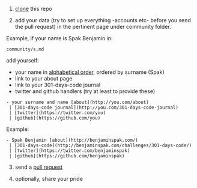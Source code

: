 1) [clone](https://help.github.com/articles/cloning-a-repository/) this repo

2) add your data (try to set up everything -accounts etc- before you send the 
pull request) in the pertinent page under community folder.

Example, if your name is Spak Benjamin in:

```
community/s.md
```

add yourself:

- your name in [alphabetical order](https://en.wikipedia.org/wiki/Alphabetical_order), ordered by surname (Spak)
- link to your about page
- link to your 301-days-code journal
- twitter and github handlers (try at least to provide these)

```
- your surname and name [about](http://you.com/about)
 | [301-days-code journal](http://you.com/301-days-code-journal)
 | [twitter](https://twitter.com/you)
 | [github](https://github.com/you)
```

Example:

```
- Spak Benjamin [about](http://benjaminspak.com/)
 | [301-days-code](http://benjaminspak.com/challenges/301-days-code/)
 | [twitter](https://twitter.com/benjaminspak)
 | [github](https://github.com/benjaminspak)
```

3) send a [pull request](https://help.github.com/articles/about-pull-requests/)

4) optionally, share your pride